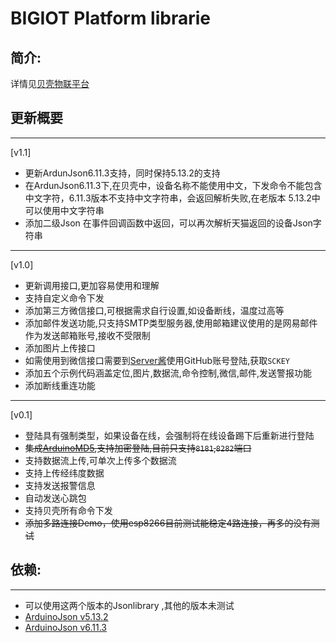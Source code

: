 # BIGIOT Platform librarie

## 简介:

 详情见[贝壳物联平台](https://www.bigiot.net)


## 更新概要
***
[v1.1]
* 更新ArdunJson6.11.3支持，同时保持5.13.2的支持
* 在ArdunJson6.11.3下,在贝壳中，设备名称不能使用中文，下发命令不能包含中文字符，6.11.3版本不支持中文字符串，会返回解析失败,在老版本 5.13.2中可以使用中文字符串
* 添加二级Json 在事件回调函数中返回，可以再次解析天猫返回的设备Json字符串

***
[v1.0]
* 更新调用接口,更加容易使用和理解
* 支持自定义命令下发
* 添加第三方微信接口,可根据需求自行设置,如设备断线，温度过高等
* 添加邮件发送功能,只支持SMTP类型服务器,使用邮箱建议使用的是网易邮件作为发送邮箱账号,接收不受限制
* 添加图片上传接口
* 如需使用到微信接口需要到[Server酱](http://sc.ftqq.com/3.version)使用GitHub账号登陆,获取`SCKEY`
* 添加五个示例代码涵盖定位,图片,数据流,命令控制,微信,邮件,发送警报功能
* 添加断线重连功能


***
[v0.1]
* 登陆具有强制类型，如果设备在线，会强制将在线设备踢下后重新进行登陆
* ~~集成[ArduinoMD5](https://github.com/tzikis/ArduinoMD5/),支持加密登陆,目前只支持`8181`,`8282`端口~~
* 支持数据流上传,可单次上传多个数据流
* 支持上传经纬度数据
* 支持发送报警信息
* 自动发送心跳包
* 支持贝壳所有命令下发
* ~~添加多路连接Demo，使用esp8266目前测试能稳定4路连接，再多的没有测试~~


## 依赖:
***
* 可以使用这两个版本的Jsonlibrary ,其他的版本未测试
* [ArduinoJson v5.13.2](https://github.com/bblanchon/ArduinoJson/releases/tag/v5.13.2) 
* [ArduinoJson v6.11.3](https://github.com/bblanchon/ArduinoJson/tree/v6.11.3)
